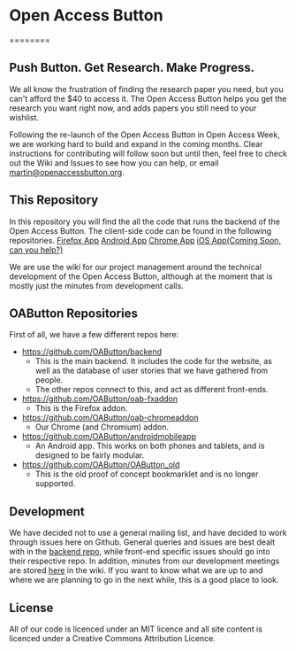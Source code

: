 #  Open Access Button
========
## Push Button. Get Research. Make Progress.

We all know the frustration of finding the research paper you need, but you can't afford the $40 to access it. The Open Access Button helps you get the research you want right now, and adds papers you still need to your wishlist.

Following the re-launch of the Open Access Button in Open Access Week, we are working hard to build and expand in the coming months. Clear instructions for contributing will follow soon but until then, feel free to check out the Wiki and Issues to see how you can help, or email martin@openaccessbutton.org.

## This Repository

In this repository you will find the all the code that runs the backend of the Open Access Button. The client-side code can be found in the following repositories.
[Firefox App](https://github.com/OAButton/oab-fxaddon)
[Android App](https://github.com/OAButton/androidmobileapp)
[Chrome App](https://github.com/OAButton/oab-chromeaddon)
[iOS App(Coming Soon, can you help?)](https://github.com/OAButton/iOSmobileapp)

We are use the wiki for our project management around the technical development of the Open Access Button, although at the moment that is mostly just the minutes from development calls.

## OAButton Repositories

First of all, we have a few different repos here:

* https://github.com/OAButton/backend
    - This is the main backend. It includes the code for the website, as well as the database of user stories that we have gathered from people.
    - The other repos connect to this, and act as different front-ends.
* https://github.com/OAButton/oab-fxaddon
    - This is the Firefox addon.
* https://github.com/OAButton/oab-chromeaddon
    - Our Chrome (and Chromium) addon.
* https://github.com/OAButton/androidmobileapp
    - An Android app. This works on both phones and tablets, and is designed to be fairly modular.
* https://github.com/OAButton/OAButton_old
    - This is the old proof of concept bookmarklet and is no longer supported.

## Development

We have decided not to use a general mailing list, and have decided to work through issues here on Github. General queries and issues are best dealt with in the [backend repo](https://github.com/OAButton/backend/issues), while front-end specific issues should go into their respective repo. In addition, minutes from our development meetings are stored [here](https://github.com/OAButton/backend/wiki/Core-Tech-Meeting-Minutes) in the wiki. If you want to know what we are up to and where we are planning to go in the next while, this is a good place to look.

## License

All of our code is licenced under an MIT licence and all site content is licenced under a Creative Commons Attribution Licence.
